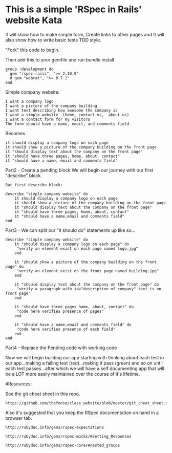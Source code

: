 # This is a simple 'RSpec in Rails' website Kata
It will show how to make simple form,
Create links to other pages and
It will also show how to write basic tests TDD style.

"Fork" this code to begin.

Then add this to your gemfile and run bundle install

    group :development do
      gem "rspec-rails", ">= 2.10.0" 
      # gem "webrat", ">= 0.7.2" 
    end


Simple company website:
 
    I want a company logo
    I want a picture of the company building
    I want text describing how awesome the company is
    I want a simple website  (home, contact us,  about us)
    I want a contact form for my visitors
    The form should have a name, email, and comments field


Becomes

    it should display a company logo on each page
    it should show a picture of the company building on the front page
    it "should display text about the company on the front page"
    it "should have three pages, home, about, contact"
    it "should have a name, email and comments field"
    
    
Part2 - Create a pending block We will begin our journey with our first "describe" block.

    Our first describe block:

    describe "simple company website" do
        it should display a company logo on each page
        it should show a picture of the company building on the front page
        it "should display text about the company on the front page"
        it "should have three pages, home, about, contact"
        it "should have a name,email and comments field"
    end
    
    
Part3 - We can split our "it should do" statements up like so...

    describe "simple company website" do
        it "should display a company logo on each page" do
         "verify an element exist on each page named logo.jpg"
        end

        it "should show a picture of the company building on the front page" do
         "verify an element exist on the front page named building.jpg"
        end

        it "should display text about the company on the front page" do
         "verify a paragraph with id="description of company" text is on front page"
        end

        it "should have three pages home, about, contact" do
         "code here verifies presence of pages"
        end

        it "should have a name,email and comments field" do
         "code here verifies presence of each field"
        end
    end
    
Part4 - Replace the Pending code with working code

Now we will begin building our app starting with thinking about each test in our app...making a failing test (red)...making it pass (green) and so on until each test passes...after which we will have a self documenting app that will be a LOT more easily maintained over the course of it's lifetime.


#Resources:

See the git cheat sheet in this repo.

    https://github.com/thefonso/class_website/blob/master/git_cheat_sheet.md



Also it's suggested that you keep the RSpec documentation on hand in a browser tab.

    http://rubydoc.info/gems/rspec-expectations

    http://rubydoc.info/gems/rspec-mocks/#Setting_Responses

    http://rubydoc.info/gems/rspec-core/#nested_groups



